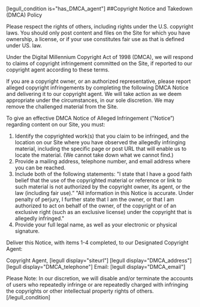 [legull_condition is="has_DMCA_agent"]
##Copyright Notice and Takedown (DMCA) Policy

Please respect the rights of others, including rights under the U.S. copyright laws. You should only post content and files on the Site for which you have ownership, a license, or if your use constitutes fair use as that is defined under US. law.

Under the Digital Millennium Copyright Act of 1998 (DMCA), we will respond to claims of copyright infringement committed on the Site, if reported to our copyright agent according to these terms.

If you are a copyright owner, or an authorized representative, please report alleged copyright infringements by completing the following DMCA Notice and delivering it to our copyright agent. We will take action as we deem appropriate under the circumstances, in our sole discretion.  We may remove the challenged material from the Site.

To give an effective DMCA Notice of Alleged Infringement ("Notice”) regarding content on our Site, you must:

  1. Identify the copyrighted work(s) that you claim to be infringed, and the location on our Site where you have observed the allegedly infringing material, including the specific page or post URL that will enable us to locate the material.  (We cannot take down what we cannot find.)
  2. Provide a mailing address, telephone number, and email address where you can be reached.
  3. Include both of the following statements:
"I state that I have a good faith belief that the use of the copyrighted material or reference or link to such material is not authorized by the copyright owner, its agent, or the law (including fair use).”
"All information in this Notice is accurate.  Under penalty of perjury, I further state that I am the owner, or that I am authorized to act on behalf of the owner, of the copyright or of an exclusive right (such as an exclusive license) under the copyright that is allegedly infringed."
  4. Provide your full legal name, as well as your electronic or physical signature.

Deliver this Notice, with items 1-4 completed, to our Designated Copyright Agent:

Copyright Agent, [legull display="siteurl"]
[legull display="DMCA_address"]
[legull display="DMCA_telephone"]
Email: [legull display="DMCA_email"]

Please Note:  In our discretion, we will disable and/or terminate the accounts of users who repeatedly infringe or are repeatedly charged with infringing the copyrights or other intellectual property rights of others.
[/legull_condition]